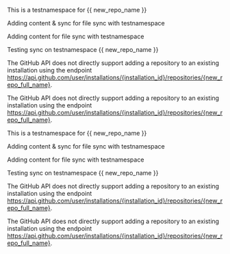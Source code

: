 This is a  testnamespace for {{ new_repo_name }}

Adding content & sync for file sync with testnamespace 

Adding content for file sync with testnamespace

Testing sync on testnamespace {{ new_repo_name }}

The GitHub API does not directly support adding a repository to an existing installation using the endpoint https://api.github.com/user/installations/{installation_id}/repositories/{new_repo_full_name}.



The GitHub API does not directly support adding a repository to an existing installation using the endpoint https://api.github.com/user/installations/{installation_id}/repositories/{new_repo_full_name}.


This is a  testnamespace for {{ new_repo_name }}

Adding content & sync for file sync with testnamespace 

Adding content for file sync with testnamespace

Testing sync on testnamespace {{ new_repo_name }}

The GitHub API does not directly support adding a repository to an existing installation using the endpoint https://api.github.com/user/installations/{installation_id}/repositories/{new_repo_full_name}.



The GitHub API does not directly support adding a repository to an existing installation using the endpoint https://api.github.com/user/installations/{installation_id}/repositories/{new_repo_full_name}.


